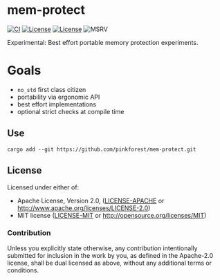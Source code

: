 # mem-protect

[![CI](https://github.com/pinkforest/mem-protect/actions/workflows/CI.yml/badge.svg)](https://github.com/pinkforest/mem-protect/actions/workflows/CI.yml)
[![License](https://img.shields.io/badge/License-Apache%202.0-blue.svg)](https://opensource.org/licenses/Apache-2.0)
[![License](https://img.shields.io/badge/License-MIT-yellow.svg)](https://opensource.org/licenses/MIT)
![MSRV](https://img.shields.io/badge/MSRV-1.60.0-blue)

Experimental: Best effort portable memory protection experiments.

# Goals

 - `no_std` first class citizen
 - portability via ergonomic API
 - best effort implementations
 - optional strict checks at compile time

## Use

```ignore
cargo add --git https://github.com/pinkforest/mem-protect.git
```

## License

Licensed under either of:

 * Apache License, Version 2.0, ([LICENSE-APACHE](LICENSE-APACHE) or http://www.apache.org/licenses/LICENSE-2.0)
 * MIT license ([LICENSE-MIT](LICENSE-MIT) or http://opensource.org/licenses/MIT)

### Contribution

Unless you explicitly state otherwise, any contribution intentionally submitted for inclusion in the work by you, as defined in the Apache-2.0 license, shall be dual licensed as above, without any additional terms or conditions.

